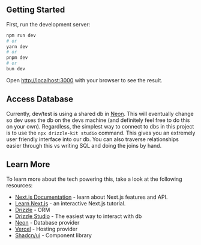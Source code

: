 ## Getting Started

First, run the development server:

```bash
npm run dev
# or
yarn dev
# or
pnpm dev
# or
bun dev
```

Open [http://localhost:3000](http://localhost:3000) with your browser to see the result.

## Access Database

Currently, dev/test is using a shared db in [Neon](https://neon.tech). This will eventually change so dev uses the db on the devs machine (and definitely feel free to do this on your own). Regardless, the simplest way to connect to dbs in this project is to use the ```npx drizzle-kit studio``` command. This gives you an extremely user friendly interface into our db. You can also traverse relationships easier through this vs writing SQL and doing the joins by hand.

## Learn More

To learn more about the tech powering this, take a look at the following resources:

- [Next.js Documentation](https://nextjs.org/docs) - learn about Next.js features and API.
- [Learn Next.js](https://nextjs.org/learn) - an interactive Next.js tutorial.
- [Drizzle](https://orm.drizzle.team/) - ORM
- [Drizzle Studio](https://orm.drizzle.team/docs/drizzle-kit-studio) - The easiest way to interact with db
- [Neon](https://neon.tech) - Database provider
- [Vercel](https://vercel.com) - Hosting provider
- [Shadcn/ui](https://ui.shadcn.com/) - Component library
